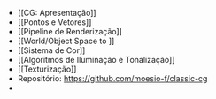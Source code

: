 - [[CG: Apresentação]]
- [[Pontos e Vetores]]
- [[Pipeline de Renderização]]
- [[World/Object Space to ]]
- [[Sistema de Cor]]
- [[Algoritmos de Iluminação e Tonalização]]
- [[Texturização]]
- Repositório: https://github.com/moesio-f/classic-cg
-